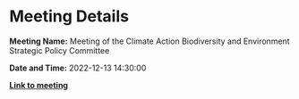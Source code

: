 # Meeting Details

**Meeting Name:** Meeting of the Climate Action Biodiversity and Environment Strategic Policy Committee

**Date and Time:** 2022-12-13 14:30:00

**<a href="https://www.limerick.ie/council/whats-on/meeting-climate-action-biodiversity-and-environment-strategic-policy-committee-14" target="_blank">Link to meeting</a>**
